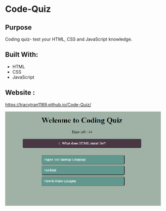 # **Code-Quiz**
## **Purpose**
Coding quiz- test your HTML, CSS and JavaScript knowledge. 
## **Built With:**

+ HTML
+ CSS
+ JavaScript

## **Website** :
https://tracytran1189.github.io/Code-Quiz/

![alt text](assets/image/website.png)